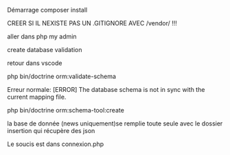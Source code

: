 
Démarrage composer install 

CREER SI IL NEXISTE PAS UN .GITIGNORE AVEC /vendor/ !!!

aller dans php my admin 

create database validation

retour dans vscode 

php bin/doctrine orm:validate-schema

Erreur normale: [ERROR] The database schema is not in sync with the current mapping file.

php bin/doctrine orm:schema-tool:create 

la base de donnée (news uniquement)se remplie toute seule avec le dossier insertion qui récupère des json

Le soucis est dans connexion.php

